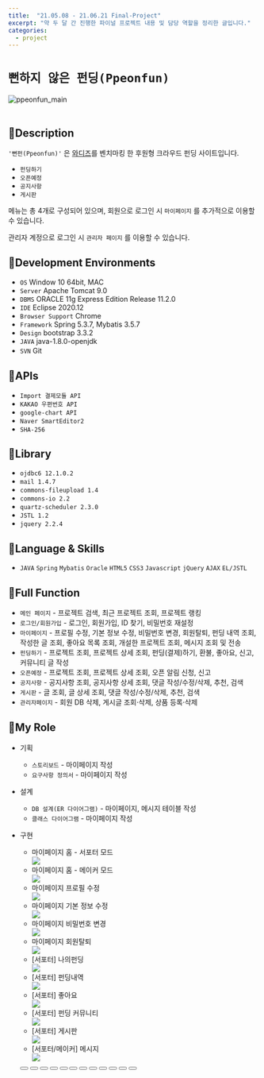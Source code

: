 ```yaml
---
title:  "21.05.08 - 21.06.21 Final-Project"
excerpt: "약 두 달 간 진행한 파이널 프로젝트 내용 및 담당 역할을 정리한 글입니다."
categories:
  - project
---
```




# `뻔하지 않은 펀딩(Ppeonfun)`
![ppeonfun_main](https://user-images.githubusercontent.com/73643995/124245559-0d810c00-db5b-11eb-817d-67a5c88309ae.png) <br /><br />

## 🐾Description
`'뻔펀(Ppeonfun)'` 은 [와디즈](https://www.wadiz.kr/web/main)를 벤치마킹 한 후원형 크라우드 펀딩 사이트입니다. <br />


+ `펀딩하기`
+ `오픈예정`
+ `공지사항`
+ `게시판`

메뉴는 총 4개로 구성되어 있으며, 회원으로 로그인 시 `마이페이지` 를 추가적으로 이용할 수 있습니다.<br/>

관리자 계정으로 로그인 시 `관리자 페이지` 를 이용할 수 있습니다.<br />

## 🐾Development Environments
+ `OS` Window 10 64bit, MAC
+ `Server` Apache Tomcat 9.0
+ `DBMS` ORACLE 11g Express Edition Release 11.2.0
+ `IDE` Eclipse 2020.12
+ `Browser Support` Chrome
+ `Framework` Spring 5.3.7, Mybatis 3.5.7
+ `Design` bootstrap 3.3.2
+ `JAVA` java-1.8.0-openjdk
+ `SVN` Git 　

## 🐾APIs
+ `Import 결제모듈 API`
+ `KAKAO 우편번호 API`
+ `google-chart API`
+ `Naver SmartEditor2`
+ `SHA-256`

## 🐾Library
+ `ojdbc6 12.1.0.2`
+ `mail 1.4.7`
+ `commons-fileupload 1.4`
+ `commons-io 2.2`
+ `quartz-scheduler 2.3.0`
+ `JSTL 1.2`
+ `jquery 2.2.4`


## 🐾Language & Skills
+ `JAVA` `Spring` `Mybatis` `Oracle` `HTML5` `CSS3` `Javascript` `jQuery` `AJAX` `EL/JSTL`

## 🐾Full Function
+ `메인 페이지` - 프로젝트 검색, 최근 프로젝트 조회, 프로젝트 랭킹
+ `로그인/회원가입` - 로그인, 회원가입, ID 찾기, 비밀번호 재설정
+ `마이페이지` - 프로필 수정, 기본 정보 수정, 비밀번호 변경, 회원탈퇴, 펀딩 내역 조회, 작성한 글 조회, 좋아요 목록 조회, 개설한 프로젝트 조회, 메시지 조회 및 전송
+ `펀딩하기` - 프로젝트 조회, 프로젝트 상세 조회, 펀딩(결제)하기, 환불, 좋아요, 신고, 커뮤니티 글 작성
+ `오픈예정` - 프로젝트 조회, 프로젝트 상세 조회, 오픈 알림 신청, 신고
+ `공지사항` - 공지사항 조회, 공지사항 상세 조회, 댓글 작성/수정/삭제, 추천, 검색
+ `게시판` - 글 조회, 글 상세 조회, 댓글 작성/수정/삭제, 추천, 검색
+ `관리자페이지` - 회원 DB 삭제, 게시글 조회·삭제, 상품 등록·삭제

## 🐾My Role
+ 기획
  + `스토리보드` - 마이페이지 작성
  + `요구사항 정의서` - 마이페이지 작성

+ 설계
  + `DB 설계(ER 다이어그램)` - 마이페이지, 메시지 테이블 작성
  + `클래스 다이어그램` - 마이페이지  작성  

+ 구현
  <div class="slider-box">
    <ul class="slider">
      <li>
        <div class="slide-name">마이페이지 홈 - 서포터 모드</div>
        <img src="https://user-images.githubusercontent.com/73643995/124547445-19284780-de67-11eb-9b6e-44d6ad60069d.png">
      </li>
      <li>
        <div class="slide-name">마이페이지 홈 - 메이커 모드</div>
        <img src="https://user-images.githubusercontent.com/73643995/124547833-baaf9900-de67-11eb-99f4-81d9fe53dcaf.png">
      </li>
      <li>
        <div class="slide-name">마이페이지 프로필 수정</div>
        <img src="https://user-images.githubusercontent.com/73643995/124548406-a0c28600-de68-11eb-8d57-8b73c1a7ace6.png">
      </li>
      <li>
        <div class="slide-name">마이페이지 기본 정보 수정</div>
        <img src="https://user-images.githubusercontent.com/73643995/124537350-b29a2e00-de54-11eb-83e8-f26699131081.png">
      </li>
      <li>
        <div class="slide-name">마이페이지 비밀번호 변경</div>
        <img src="https://user-images.githubusercontent.com/73643995/124539898-5259bb00-de59-11eb-815a-68cf2bf6b1b0.png">
      </li>
      <li>
        <div class="slide-name">마이페이지 회원탈퇴</div>
        <img src="https://user-images.githubusercontent.com/73643995/124544300-d2841e80-de61-11eb-85db-dd8864c458b9.png">
      </li>
      <li>
        <div class="slide-name">[서포터] 나의펀딩</div>
        <img src="https://user-images.githubusercontent.com/73643995/124539969-75846a80-de59-11eb-99ab-de69a82c5f6c.png">
      </li>
      <li>
        <div class="slide-name">[서포터] 펀딩내역</div>
        <img src="https://user-images.githubusercontent.com/73643995/124540206-de6be280-de59-11eb-8cd3-5bb0768f1e68.png">
      </li>
      <li>
        <div class="slide-name">[서포터] 좋아요</div>
        <img src="https://user-images.githubusercontent.com/73643995/124542018-95b62880-de5d-11eb-9073-cd6b00e58c1f.png">
      </li>
      <li>
        <div class="slide-name">[서포터] 펀딩 커뮤니티</div>
        <img src="https://user-images.githubusercontent.com/73643995/124542904-3fe28000-de5f-11eb-81f8-a8a0d261f394.png">
      </li>
      <li>
        <div class="slide-name">[서포터] 게시판</div>
        <img src="https://user-images.githubusercontent.com/73643995/124544105-71f4e180-de61-11eb-9fb2-ca2d0c4ef8f1.png">
      </li>
      <li>
        <div class="slide-name">[서포터/메이커] 메시지</div>
        <img src="https://user-images.githubusercontent.com/73643995/124544551-41617780-de62-11eb-9db2-a88424285f00.png">
      </li>
    </ul>
  </div>
  <div class="slide-page">
    <button type="button" class="slide-page-btn" onclick="changeSlide(0)"></button>
    <button type="button" class="slide-page-btn" onclick="changeSlide(1)"></button>
    <button type="button" class="slide-page-btn" onclick="changeSlide(2)"></button>
    <button type="button" class="slide-page-btn" onclick="changeSlide(3)"></button>
    <button type="button" class="slide-page-btn" onclick="changeSlide(4)"></button>
    <button type="button" class="slide-page-btn" onclick="changeSlide(5)"></button>
    <button type="button" class="slide-page-btn" onclick="changeSlide(6)"></button>
    <button type="button" class="slide-page-btn" onclick="changeSlide(7)"></button>
    <button type="button" class="slide-page-btn" onclick="changeSlide(8)"></button>
    <button type="button" class="slide-page-btn" onclick="changeSlide(9)"></button>
    <button type="button" class="slide-page-btn" onclick="changeSlide(10)"></button>
    <button type="button" class="slide-page-btn" onclick="changeSlide(11)"></button>
  </div>
